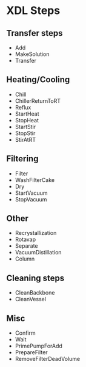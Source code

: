 # XDL Steps

## Transfer steps
* Add
* MakeSolution
* Transfer

## Heating/Cooling
* Chill
* ChillerReturnToRT
* Reflux
* StartHeat
* StopHeat
* StartStir
* StopStir
* StirAtRT

## Filtering
* Filter
* WashFilterCake
* Dry
* StartVacuum
* StopVacuum

## Other
* Recrystallization
* Rotavap
* Separate
* VacuumDistillation
* Column

## Cleaning steps
* CleanBackbone
* CleanVessel

## Misc
* Confirm
* Wait
* PrimePumpForAdd
* PrepareFilter
* RemoveFilterDeadVolume
